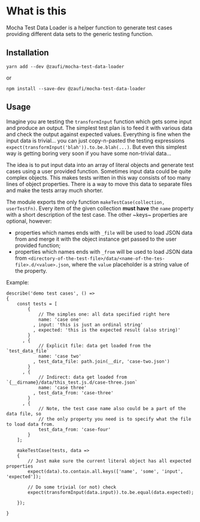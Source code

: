 What is this
============

Mocha Test Data Loader is a helper function to generate test cases
providing different data sets to the generic testing function.

## Installation

    yarn add --dev @zaufi/mocha-test-data-loader

or

    npm install --save-dev @zaufi/mocha-test-data-loader


## Usage

Imagine you are testing the `transformInput` function which gets some input and produce an output.
The simplest test plan is to feed it with various data and check the output against expected
values. Everything is fine when the input data is trivial... you can just copy-n-pasted the testing
expressions `expect(transformInput('blah')).to.be.blah(...)`. But even this simplest way is getting
boring very soon if you have some non-trivial data...

The idea is to put input data into an array of literal objects and generate test cases using a user
provided function. Sometimes input data could be quite complex objects. This makes tests written
in this way consists of too many lines of object properties. There is a way to move this data to
separate files and make the tests array much shorter.

The module exports the only function `makeTestCase(collection, userTestFn)`.
Every item of the given collection **must have** the `name` property with a short description
of the test case. The other ~keys~ properties are optional, however:

- properties which names ends with `_file` will be used to load JSON data from
  and merge it with the object instance get passed to the user provided function;
- properties which names ends with `_from` will be used to load JSON data from
  `<directory-of-the-test-file>/data/<name-of-the-tes-file>.d/<value>.json`, where
  the `value` placeholder is a string value of the property.

Example:

    describe('demo test cases', () =>
    {
        const tests = [
            {
                // The simples one: all data specified right here
                name: 'case one'
              , input: 'this is just an ordinal string'
              , expected: 'this is the expected result (also string)'
            }
          , {
                // Explicit file: data get loaded from the `test_data_file`
                name: 'case two'
              , test_data_file: path.join(__dir, 'case-two.json')
            }
          , {
                // Indirect: data get loaded from `{__dirname}/data/this_test.js.d/case-three.json`
                name: 'case three'
              , test_data_from: 'case-three'
            }
          , {
                // Note, the test case name also could be a part of the data file, so
                // the only property you need is to specify what the file to load data from.
                test_data_from: 'case-four'
            }
        ];

        makeTestCase(tests, data =>
        {
            // Just make sure the current literal object has all expected properties
            expect(data).to.contain.all.keys(['name', 'some', 'input', 'expected']);

            // Do some trivial (or not) check
            expect(transformInput(data.input)).to.be.equal(data.expected);

        });

    }
